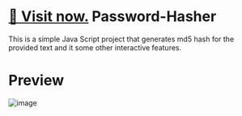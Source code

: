 # <a href = "https://sanjay-72.github.io/Password-Hasher/">🚀 Visit now.</a> Password-Hasher
This is a simple Java Script project that generates md5 hash for the provided text and it some other interactive features.

# Preview
![image](https://user-images.githubusercontent.com/94333583/213917694-0637750c-3223-47a5-9adb-8f6b12f49c37.png)

